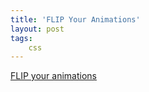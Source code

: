 ```yaml
---
title: 'FLIP Your Animations'
layout: post
tags:
    css
---
```


[FLIP your animations](https://aerotwist.com/blog/flip-your-animations/)
